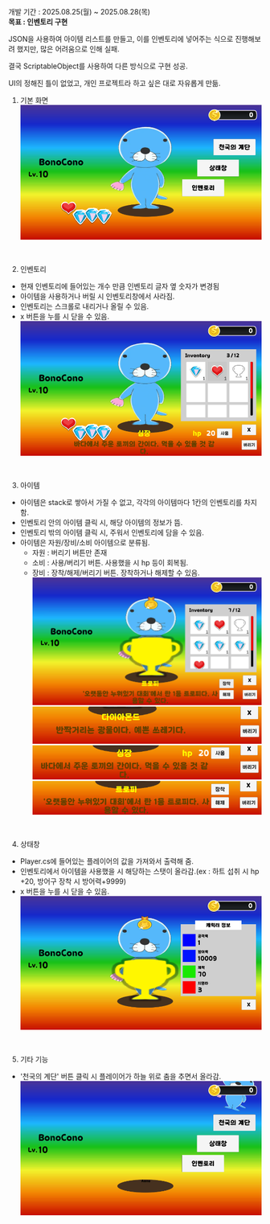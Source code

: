 개발 기간 : 2025.08.25(월) ~ 2025.08.28(목) <br>
**목표 : 인벤토리 구현**

JSON을 사용하여 아이템 리스트를 만들고, 이를 인벤토리에 넣어주는 식으로 진행해보려 했지만, 많은 어려움으로 인해 실패.

결국 ScriptableObject를 사용하여 다른 방식으로 구현 성공.

UI의 정해진 틀이 없었고, 개인 프로젝트라 하고 싶은 대로 자유롭게 만듦.


1. 기본 화면
![게임 화면](Assets/01.Resource/Image/1.Main.png)
<br>

2. 인벤토리
- 현재 인벤토리에 들어있는 개수 만큼 인벤토리 글자 옆 숫자가 변경됨
- 아이템을 사용하거나 버릴 시 인벤토리창에서 사라짐.
- 인벤토리는 스크롤로 내리거나 올릴 수 있음.
- x 버튼을 누를 시 닫을 수 있음.
![인벤토리](Assets/01.Resource/Image/2.inventory.png)
<br>

3. 아이템
- 아이템은 stack로 쌓아서 가질 수 없고, 각각의 아이템마다 1칸의 인벤토리를 차지함.
- 인벤토리 안의 아이템 클릭 시, 해당 아이템의 정보가 뜸.
- 인벤토리 밖의 아이템 클릭 시, 주워서 인벤토리에 담을 수 있음.
- 아이템은 자원/장비/소비 아이템으로 분류됨.
  - 자원 : 버리기 버튼만 존재
  - 소비 : 사용/버리기 버튼. 사용했을 시 hp 등이 회복됨.
  - 장비 : 장착/해제/버리기 버튼. 장착하거나 해제할 수 있음.
![장비 상태](Assets/01.Resource/Image/3.equip.png)
![자원](Assets/01.Resource/Image/3_1.source.png)
![소비](Assets/01.Resource/Image/3_2.consumption.png)
![장비](Assets/01.Resource/Image/3_3.equipment.png)
<br>

4. 상태창
- Player.cs에 들어있는 플레이어의 값을 가져와서 출력해 줌.
- 인벤토리에서 아이템을 사용했을 시 해당하는 스탯이 올라감.(ex : 하트 섭취 시 hp +20, 방어구 장착 시 방어력+9999)
- x 버튼을 누를 시 닫을 수 있음.
![상태창 화면](Assets/01.Resource/Image/4.stat.png)
<br>

5. 기타 기능
- '천국의 계단' 버튼 클릭 시 플레이어가 하늘 위로 춤을 추면서 올라감.
![계단 버튼](Assets/01.Resource/Image/5.easterEgg.png)
